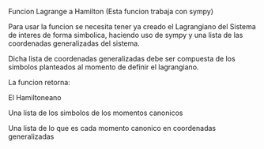 Funcion Lagrange a Hamilton (Esta funcion trabaja con sympy)

Para usar la funcion se necesita tener ya creado el Lagrangiano del Sistema de interes de forma simbolica, haciendo uso de sympy y una lista de las coordenadas generalizadas del sistema.

Dicha lista de coordenadas generalizadas debe ser compuesta de los simbolos planteados al momento de definir el lagrangiano.

La funcion retorna:

El Hamiltoneano

Una lista de los simbolos de los momentos canonicos

Una lista de lo que es cada momento canonico en coordenadas generalizadas
